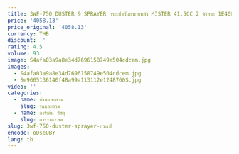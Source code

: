 ```yaml
---
title: 3WF-750 DUSTER & SPRAYER กระเป๋าเป้สะพายหลัง MISTER 41.5CC 2 จังหวะ 1E40FP-3Z การเกษตรสารกําจัดศัตรูพืชปุ๋ยเครื่องยนต์เบนซิน 14L
price: '4058.13'
price_original: '4058.13'
currency: THB
discount: ''
rating: 4.5
volume: 93
image: S4afa03a9a8e34d7696158749e504cdcem.jpg
images:
  - S4afa03a9a8e34d7696158749e504cdcem.jpg
  - Se9665136146f48a99a113112e1248760S.jpg
video: ''
categories:
  - name: บ้านและสวน
    slug: านและสวน
  - name: การ์เด้น วัสดุ
    slug: การ-เด-สด
slug: 3wf-750-duster-sprayer-กระเป
encode: oDseUBY
lang: th
---
```

  